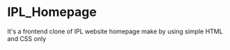 # IPL_Homepage
It's a frontend clone of IPL website homepage make by using simple HTML and CSS only
